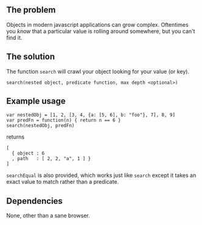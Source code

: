 ## The problem

Objects in modern javascript applications can grow complex.  Oftentimes you
*know* that a particular value is rolling around somewhere, but you can't find
it.

## The solution

The function `search` will crawl your object looking for your value (or key).

    search(nested object, predicate function, max depth <optional>)

## Example usage

    var nestedObj = [1, 2, [3, 4, {a: [5, 6], b: "foo"}, 7], 8, 9]
    var predFn = function(n) { return n == 6 }
    search(nestedObj, predFn)

returns

    [
      { object : 6
      , path   : [ 2, 2, "a", 1 ] }
    ]

`searchEqual` is also provided, which works just like `search` except it takes
an exact value to match rather than a predicate.

## Dependencies

None, other than a sane browser.
